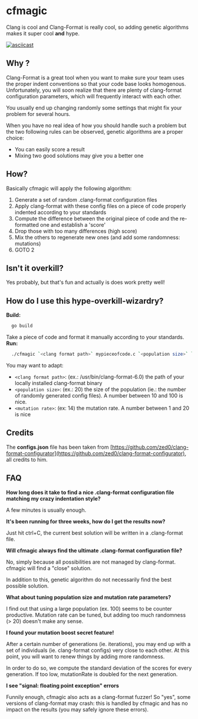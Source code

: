 # cfmagic

Clang is cool and Clang-Format is really cool, so adding genetic algorithms makes it super cool __and__ hype.

[![asciicast](https://asciinema.org/a/232254.svg)](https://asciinema.org/a/232254)

## Why ?

Clang-Format is a great tool when you want to make sure your team uses the proper indent conventions so that your code base looks homogenous.
Unfortunately, you will soon realize that there are plenty of clang-format configuration parameters, which will frequently interact with each other.

You usually end up changing randomly some settings that might fix your problem for several hours.

When you have no real idea of how you should handle such a problem but the two following rules can be observed, genetic algorithms are a proper choice:

  - You can easily score a result
  - Mixing two good solutions may give you a better one


## How?

Basically cfmagic will apply the following algorithm:

  1. Generate a set of random .clang-format configuration files
  2. Apply clang-format with these config files on a piece of code properly indented according to your standards
  3. Compute the difference between the original piece of code and the re-formatted one and establish a 'score'
  4. Drop those with too many differences (high score)
  5. Mix the others to regenerate new ones (and add some randomness: mutations)
  6. GOTO 2


## Isn't it overkill?

Yes probably, but that's fun and actually is does work pretty well!

## How do I use this hype-overkill-wizardry?

__Build:__

```bash
  go build
```

Take a piece of code and format it manually according to your standards.
__Run:__

```bash
  ./cfmagic `<clang format path>` mypieceofcode.c `<population size>` `<mutation rate>`
```

You may want to adapt:

  - `<clang format path>`: (ex.: /usr/bin/clang-format-6.0) the path of your locally installed clang-format binary
  - `<population size>`: (ex.: 20) the size of the population (ie.: the number of randomly generated config files). A number between 10 and 100 is nice.
  - `<mutation rate>`: (ex: 14) the mutation rate. A number between 1 and 20 is nice

## Credits

The __configs.json__ file has been taken from [https://github.com/zed0/clang-format-configurator](https://github.com/zed0/clang-format-configurator), all credits to him.

## FAQ

__How long does it take to find a nice .clang-format configuration file matching my crazy indentation style?__

A few minutes is usually enough.

__It's been running for three weeks, how do I get the results now?__

Just hit ctrl+C, the current best solution will be written in a .clang-format file.

__Will cfmagic always find the ultimate .clang-format configuration file?__

No, simply because all possibilities are not managed by clang-format. cfmagic will find a "close" solution.

In addition to this, genetic algorithm do not necessarily find the best possible solution.

__What about tuning population size and mutation rate parameters?__

I find out that using a large population (ex. 100) seems to be counter productive.
Mutation rate can be tuned, but adding too much randomness (> 20) doesn't make any sense.

__I found your mutation boost secret feature!__

After a certain number of generations (ie. iterations), you may end up with a set of individuals (ie. clang-format configs) very close to each other.
At this point, you will want to renew things by adding more randomness.

In order to do so, we compute the standard deviation of the scores for every generation. If too low, mutationRate is doubled for the next generation.

__I see "signal: floating point exception" errors__

Funnily enough, cfmagic also acts as a clang-format fuzzer!
So "yes", some versions of clang-format may crash: this is handled by cfmagic and has no impact on the results (you may safely ignore these errors).

